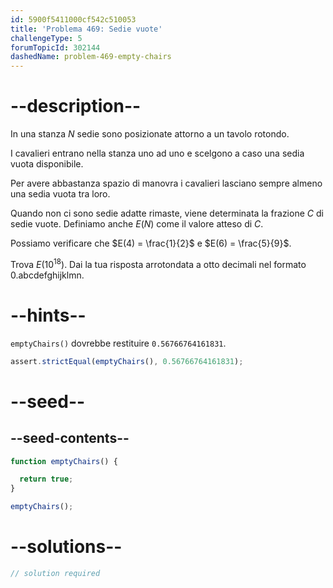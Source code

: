 ```yaml
---
id: 5900f5411000cf542c510053
title: 'Problema 469: Sedie vuote'
challengeType: 5
forumTopicId: 302144
dashedName: problem-469-empty-chairs
---
```


# --description--

In una stanza $N$ sedie sono posizionate attorno a un tavolo rotondo.

I cavalieri entrano nella stanza uno ad uno e scelgono a caso una sedia vuota disponibile.

Per avere abbastanza spazio di manovra i cavalieri lasciano sempre almeno una sedia vuota tra loro.

Quando non ci sono sedie adatte rimaste, viene determinata la frazione $C$ di sedie vuote. Definiamo anche $E(N)$ come il valore atteso di $C$.

Possiamo verificare che $E(4) = \frac{1}{2}$ e $E(6) = \frac{5}{9}$.

Trova $E({10}^{18})$. Dai la tua risposta arrotondata a otto decimali nel formato 0.abcdefghijklmn.

# --hints--

`emptyChairs()` dovrebbe restituire `0.56766764161831`.

```js
assert.strictEqual(emptyChairs(), 0.56766764161831);
```

# --seed--

## --seed-contents--

```js
function emptyChairs() {

  return true;
}

emptyChairs();
```

# --solutions--

```js
// solution required
```
